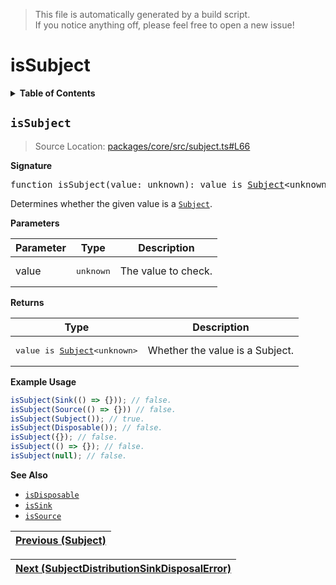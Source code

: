 > This file is automatically generated by a build script.<br>If you notice anything off, please feel free to open a new issue!

# isSubject

<details><summary><b>Table of Contents</b></summary><br>

1. [<code>isSubject</code>](#isSubject)</details>

## <a name="isSubject"></a><code>isSubject</code>

> Source Location: [packages\/core\/src\/subject.ts#L66](..\/..\/packages\/core\/src\/subject.ts#L66)

<b>Signature</b>

<pre>function isSubject(value: unknown): value is <a href="00-Subject.md#Subject-Interface">Subject</a>&lt;unknown&gt;</pre>

Determines whether the given value is a <code>[Subject](00-Subject.md#Subject)</code>.

<b>Parameters</b>

| Parameter | Type | Description |
| --- | --- | --- |
| value | <pre lang="ts">unknown</pre> | The value to check. |

<b>Returns</b>

| Type | Description |
| --- | --- |
| <pre>value is [Subject](00-Subject.md#Subject-Interface)&lt;unknown&gt;</pre> | Whether the value is a Subject. |

<b>Example Usage</b>

```ts
isSubject(Sink(() => {})); // false.
isSubject(Source(() => {})) // false.
isSubject(Subject()); // true.
isSubject(Disposable()); // false.
isSubject({}); // false.
isSubject(() => {}); // false.
isSubject(null); // false.
```

<b>See Also</b>

- <code>[isDisposable](..\/01-api-disposable\/01-isDisposable.md#isDisposable)</code>
- <code>[isSink](..\/03-api-source\/03-isSink.md#isSink)</code>
- <code>[isSource](..\/03-api-source\/01-isSource.md#isSource)</code><br>

| [Previous \(Subject\)](00-Subject.md#readme) |
| --- |

<div align="right">

| [Next \(SubjectDistributionSinkDisposalError\)](02-SubjectDistributionSinkDisposalError.md#readme) |
| --- |
</div>
